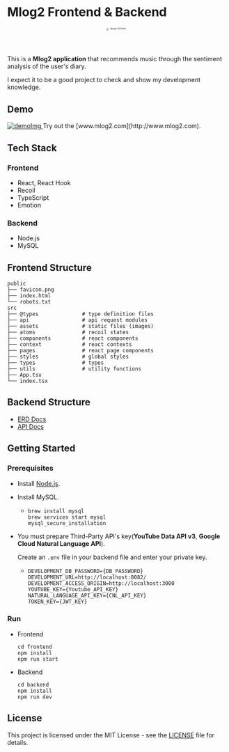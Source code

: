# Mlog2 Frontend & Backend

<p align="center">
  <img src="https://user-images.githubusercontent.com/77476340/161494223-7ca881de-df2a-4f64-89c0-fc8b60cdd04f.png" alt="Mlog2-5542556" style="zoom: 33%; height: 150px; width: 150px" />
</p>

This is a **Mlog2 application** that recommends music through the sentiment analysis of the user's diary.

I expect it to be a good project to check and show my development knowledge.

## Demo
<a href="http://www.mlog2.com" target="_blank" rel="noopener noreferrer">
  <img alt="demoImg" src="https://user-images.githubusercontent.com/77476340/171853497-7886f96d-6dcf-4cf4-ab96-217c8adf39b4.png" style="max-width: 100%;" />
</a>
Try out the [www.mlog2.com](http://www.mlog2.com).

## Tech Stack

### Frontend

- React, React Hook
- Recoil
- TypeScript
- Emotion

### Backend

- Node.js
- MySQL

## Frontend Structure

```
public
├── favicon.png
├── index.html
└── robots.txt
src
├── @types              # type definition files
├── api                 # api request modules
├── assets              # static files (images)
├── atoms               # recoil states
├── components          # react components
├── context             # react contexts
├── pages               # react page components
├── styles              # global styles
├── types               # types
├── utils               # utility functions
├── App.tsx
└── index.tsx
```

## Backend Structure

- [ERD Docs](https://github.com/minvis95/Mlog2/blob/develop/docs/ERD.png)
- [API Docs](https://github.com/minvis95/Mlog2/blob/develop/docs/API.md)

## Getting Started

### Prerequisites

- Install [Node.js](https://nodejs.org/en/).

- Install MySQL.

  - ```
    brew install mysql
    brew services start mysql
    mysql_secure_installation
    ```

- You must prepare Third-Party API's key(**YouTube Data API v3**, **Google Cloud Natural Language API**). 

  Create an `.env` file in your backend file and enter your private key.

  - ```
    DEVELOPMENT_DB_PASSWORD={DB_PASSWORD}
    DEVELOPMENT_URL=http://localhost:8082/
    DEVELOPMENT_ACCESS_ORIGIN=http://localhost:3000
    YOUTUBE_KEY={Youtube_API_KEY}
    NATURAL_LANGUAGE_API_KEY={CNL_API_KEY}
    TOKEN_KEY={JWT_KEY}
    ```

### Run

- Frontend

  ```
  cd frontend
  npm install
  npm run start
  ```

- Backend

  ```
  cd backend
  npm install
  npm run dev
  ```

## License

This project is licensed under the MIT License - see the [LICENSE](https://github.com/minvis95/Mlog2/blob/main/LICENSE) file for details.

